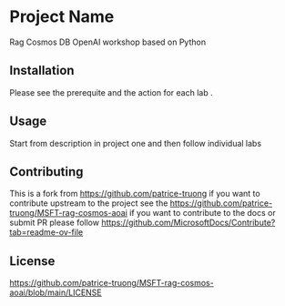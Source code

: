 # Project Name

Rag Cosmos DB OpenAI workshop based on Python

## Installation

Please see the prerequite and the action for each lab . 

## Usage

Start from description in project one and then follow individual labs

## Contributing

This is a fork from https://github.com/patrice-truong if you want to contribute upstream to the project see the https://github.com/patrice-truong/MSFT-rag-cosmos-aoai
if you want to contribute to the docs or submit PR  please follow https://github.com/MicrosoftDocs/Contribute?tab=readme-ov-file

## License
https://github.com/patrice-truong/MSFT-rag-cosmos-aoai/blob/main/LICENSE

